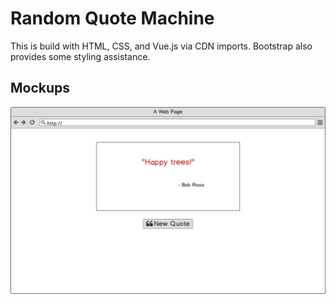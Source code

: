 # Random Quote Machine

This is build with HTML, CSS, and Vue.js via CDN imports. Bootstrap also provides some styling assistance.

## Mockups

<img src="quote-machine.png" alt="mockup of simple quote machine interface">
